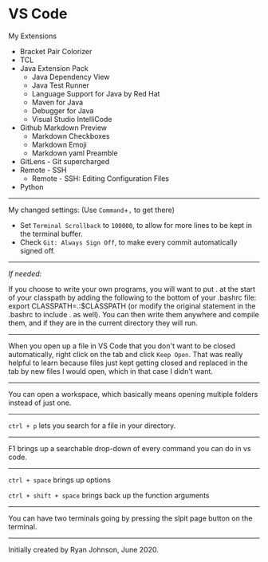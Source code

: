 # VS Code
My Extensions
* Bracket Pair Colorizer
* TCL
* Java Extension Pack
    * Java Dependency View
    * Java Test Runner
    * Language Support for Java by Red Hat
    * Maven for Java
    * Debugger for Java
    * Visual Studio IntelliCode
* Github Markdown Preview
    * Markdown Checkboxes
    * Markdown Emoji
    * Markdown yaml Preamble
* GitLens - Git supercharged
* Remote - SSH
    * Remote - SSH: Editing Configuration Files
* Python

***

My changed settings: (Use `Command`+`,` to get there)
* Set `Terminal Scrollback` to `100000`, to allow for more lines to be kept in the terminal buffer.
* Check `Git: Always Sign Off`, to make every commit automatically signed off.

***

*If needed:*

If you choose to write your own programs, you will want to put . at the start of your classpath by adding the following to the bottom of your .bashrc file:
export CLASSPATH=.:$CLASSPATH
(or modify the original statement in the .bashrc to include . as well).
You can then write them anywhere and compile them, and if they are in the current directory they will run.

***

When you open up a file in VS Code that you don't want to be closed automatically, right click on the tab and click `Keep Open`. That was really helpful to learn because files just kept getting closed and replaced in the tab by new files I would open, which in that case I didn't want.

***

You can open a workspace, which basically means opening multiple folders instead of just one.

***

`ctrl + p` lets you search for a file in your directory.

***

F1 brings up a searchable drop-down of every command you can do in vs code.

***

`ctrl + space` brings up options

`ctrl + shift + space` brings back up the function arguments

***

You can have two terminals going by pressing the slpit page button on the terminal.

----------------------------------
Initially created by Ryan Johnson, June 2020.